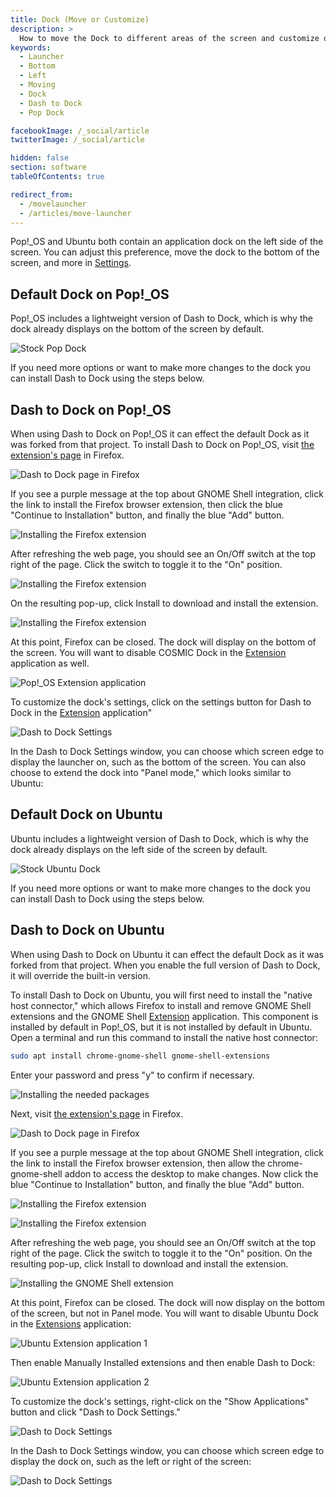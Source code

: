 ```yaml
---
title: Dock (Move or Customize)
description: >
  How to move the Dock to different areas of the screen and customize other settings.
keywords:
  - Launcher
  - Bottom
  - Left
  - Moving
  - Dock
  - Dash to Dock
  - Pop Dock

facebookImage: /_social/article
twitterImage: /_social/article

hidden: false
section: software
tableOfContents: true

redirect_from:
  - /movelauncher
  - /articles/move-launcher
---
```


Pop!\_OS and Ubuntu both contain an application dock on the left side of the screen. You can adjust this preference, move the dock to the bottom of the screen, and more in <u>Settings</u>.

## Default Dock on Pop!\_OS

Pop!\_OS includes a lightweight version of Dash to Dock, which is why the dock already displays on the bottom of the screen by default.

![Stock Pop Dock](/images/customize-dock/pop-dock.png)

If you need more options or want to make more changes to the dock you can install Dash to Dock using the steps below.

## Dash to Dock on Pop!\_OS

When using Dash to Dock on Pop!\_OS it can effect the default Dock as it was forked from that project. To install Dash to Dock on Pop!\_OS, visit [the extension's page](https://extensions.gnome.org/extension/307/dash-to-dock/) in Firefox.

![Dash to Dock page in Firefox](/images/customize-dock/dash-to-dock-page.png)

If you see a purple message at the top about GNOME Shell integration, click the link to install the Firefox browser extension, then click the blue "Continue to Installation" button, and finally the blue "Add" button.

![Installing the Firefox extension](/images/customize-dock/pop-install-dash-to-dock1.png)

After refreshing the web page, you should see an On/Off switch at the top right of the page. Click the switch to toggle it to the "On" position.

![Installing the Firefox extension](/images/customize-dock/pop-install-dash-to-dock2.png)

On the resulting pop-up, click Install to download and install the extension.

![Installing the Firefox extension](/images/customize-dock/pop-install-dash-to-dock3.png)

At this point, Firefox can be closed. The dock will display on the bottom of the screen. You will want to disable COSMIC Dock in the <u>Extension</u> application as well.

![Pop!_OS Extension application](/images/customize-dock/pop-gnome-extensions.png)

To customize the dock's settings, click on the settings button for Dash to Dock in the <u>Extension</u> application"

![Dash to Dock Settings](/images/customize-dock/pop-dash-to-dock-settings.png)

In the Dash to Dock Settings window, you can choose which screen edge to display the launcher on, such as the bottom of the screen. You can also choose to extend the dock into "Panel mode," which looks similar to Ubuntu:

## Default Dock on Ubuntu

Ubuntu includes a lightweight version of Dash to Dock, which is why the dock already displays on the left side of the screen by default.

![Stock Ubuntu Dock](/images/customize-dock/ubuntu-dock.png)

If you need more options or want to make more changes to the dock you can install Dash to Dock using the steps below.

## Dash to Dock on Ubuntu

When using Dash to Dock on Ubuntu it can effect the default Dock as it was forked from that project. When you enable the full version of Dash to Dock, it will override the built-in version.

To install Dash to Dock on Ubuntu, you will first need to install the "native host connector," which allows Firefox to install and remove GNOME Shell extensions and the GNOME Shell <u>Extension</u> application. This component is installed by default in Pop!\_OS, but it is not installed by default in Ubuntu. Open a terminal and run this command to install the native host connector:

```bash
sudo apt install chrome-gnome-shell gnome-shell-extensions
```

Enter your password and press "y" to confirm if necessary.

![Installing the needed packages](/images/customize-dock/ubuntu-packages.png)

Next, visit [the extension's page](https://extensions.gnome.org/extension/307/dash-to-dock/) in Firefox.

![Dash to Dock page in Firefox](/images/customize-dock/dash-to-dock-page.png)

If you see a purple message at the top about GNOME Shell integration, click the link to install the Firefox browser extension, then allow the chrome-gnome-shell addon to access the desktop to make changes. Now click the blue "Continue to Installation" button, and finally the blue "Add" button.

![Installing the Firefox extension](/images/customize-dock/ubuntu-install-dash-to-dock1.png)

![Installing the Firefox extension](/images/customize-dock/ubuntu-install-dash-to-dock2.png)

After refreshing the web page, you should see an On/Off switch at the top right of the page. Click the switch to toggle it to the "On" position. On the resulting pop-up, click Install to download and install the extension.

![Installing the GNOME Shell extension](/images/customize-dock/ubuntu-install-dash-to-dock3.png)

At this point, Firefox can be closed. The dock will now display on the bottom of the screen, but not in Panel mode. You will want to disable Ubuntu Dock in the <u>Extensions</u> application:

![Ubuntu Extension application 1](/images/customize-dock/ubuntu-gnome-extensions1.png)

Then enable Manually Installed extensions and then enable Dash to Dock:

![Ubuntu Extension application 2](/images/customize-dock/ubuntu-gnome-extensions2.png)

To customize the dock's settings, right-click on the "Show Applications" button and click "Dash to Dock Settings."

![Dash to Dock Settings](/images/customize-dock/ubuntu-dash-to-dock-settings1.png)

In the Dash to Dock Settings window, you can choose which screen edge to display the dock on, such as the left or right of the screen:

![Dash to Dock Settings](/images/customize-dock/ubuntu-dash-to-dock-settings2.png)
